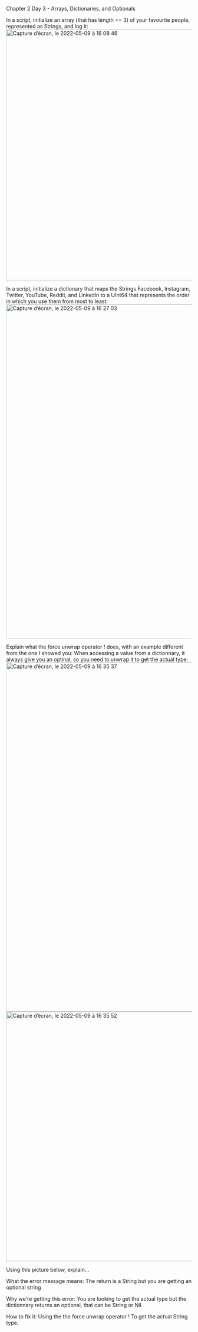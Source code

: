 Chapter 2 Day 3 - Arrays, Dictionaries, and Optionals


In a script, initialize an array (that has length == 3) of your favourite people, represented as Strings, and log it:
<img width="680" alt="Capture d’écran, le 2022-05-09 à 16 08 46" src="https://user-images.githubusercontent.com/104936636/167495707-f39f4af1-b6c2-4bdc-99ff-6f93721d989f.png">

In a script, initialize a dictionary that maps the Strings Facebook, Instagram, Twitter, YouTube, Reddit, and LinkedIn to a UInt64 
that represents the order in which you use them from most to least:
<img width="905" alt="Capture d’écran, le 2022-05-09 à 16 27 03" src="https://user-images.githubusercontent.com/104936636/167495770-b8af240c-9f4f-4a49-8e3c-65d957faf867.png">

Explain what the force unwrap operator ! does, with an example different from the one I showed you:
When accessing a value from a dictionnary, it always give you an optinal, so you need to unwrap it to get the actual type.
<img width="946" alt="Capture d’écran, le 2022-05-09 à 16 35 37" src="https://user-images.githubusercontent.com/104936636/167495978-05a622df-810a-4478-8aff-f2f2094f6190.png">
<img width="676" alt="Capture d’écran, le 2022-05-09 à 16 35 52" src="https://user-images.githubusercontent.com/104936636/167495997-e8deba82-8b7d-4dd4-8eda-5d2d7dbbe193.png">

Using this picture below, explain...

What the error message means:
The return is a String but you are getting an optional string

Why we're getting this error:
You are looking to get the actual type but the dictionnary returns an optional, that can be String or Nil.

How to fix it:
Using the the force unwrap operator ! To get the actual String type.
